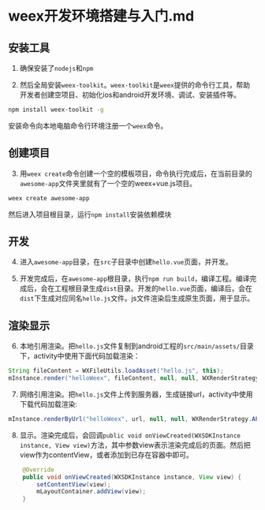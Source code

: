 
# weex开发环境搭建与入门.md


## 安装工具

1. 确保安装了`nodejs`和`npm`  

2. 然后全局安装`weex-toolkit`。`weex-toolkit`是`weex`提供的命令行工具，帮助开发者创建空项目、初始化ios和android开发环境、调试、安装插件等。  
```bash
npm install weex-toolkit -g
```
安装命令向本地电脑命令行环境注册一个`weex`命令。  


## 创建项目

3. 用`weex create`命令创建一个空的模板项目，命令执行完成后，在当前目录的`awesome-app`文件夹里就有了一个空的weex+vue.js项目。  
```bash
weex create awesome-app
```
然后进入项目根目录，运行`npm install`安装依赖模块  


## 开发

4. 进入`awesome-app`目录，在`src`子目录中创建`hello.vue`页面，并开发。  

5. 开发完成后，在`awesome-app`根目录，执行`npm run build`，编译工程。编译完成后，会在工程根目录生成`dist`目录。开发的`hello.vue`页面，编译后，会在`dist`下生成对应同名`hello.js`文件。js文件渲染后生成原生页面，用于显示。  


## 渲染显示

6. 本地引用渲染。把`hello.js`文件复制到android工程的`src/main/assets/`目录下，activity中使用下面代码加载渲染：  
```java
String fileContent = WXFileUtils.loadAsset("hello.js", this);
mInstance.render("helloWeex", fileContent, null, null, WXRenderStrategy.APPEND_ASYNC);
```

7. 网络引用渲染。把`hello.js`文件上传到服务器，生成链接url，activity中使用下载代码加载渲染:  
```java
mInstance.renderByUrl("helloWeex", url, null, null, WXRenderStrategy.APPEND_ASYNC);
```

8. 显示。渲染完成后，会回调`public void onViewCreated(WXSDKInstance instance, View view)`方法，其中参数view表示渲染完成后的页面。然后把view作为contentView，或者添加到已存在容器中即可。  
```java
    @Override
    public void onViewCreated(WXSDKInstance instance, View view) {
        setContentView(view);
        mLayoutContainer.addView(view);
    }
```

